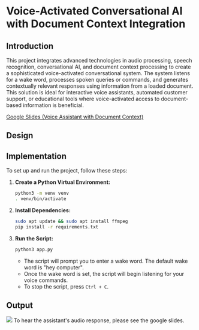 # Voice-Activated Conversational AI with Document Context Integration

## Introduction
This project integrates advanced technologies in audio processing, speech recognition, conversational AI, and document context processing to create a sophisticated voice-activated conversational system. The system listens for a wake word, processes spoken queries or commands, and generates contextually relevant responses using information from a loaded document. This solution is ideal for interactive voice assistants, automated customer support, or educational tools where voice-activated access to document-based information is beneficial.

[Google Slides (Voice Assistant with Document Context)](https://docs.google.com/presentation/d/1B7-iEMma-eNnnmATr1CIj2yjVvAwRjKVU8Y3CM6GHRA/edit?usp=sharing)

## Design

## Implementation

To set up and run the project, follow these steps:

1. **Create a Python Virtual Environment:**
   ```bash
   python3 -m venv venv
   . venv/bin/activate

2. **Install Dependencies:**
    ```bash
    sudo apt update && sudo apt install ffmpeg
    pip install -r requirements.txt
    ```

3. **Run the Script:**
    ```bash
    python3 app.py
    ```

    - The script will prompt you to enter a wake word. The default wake word is "hey computer".
    - Once the wake word is set, the script will begin listening for your voice commands.
    - To stop the script, press `Ctrl + C`.

## Output

<img src= "img/output.png">
To hear the assistant's audio response, please see the google slides. 